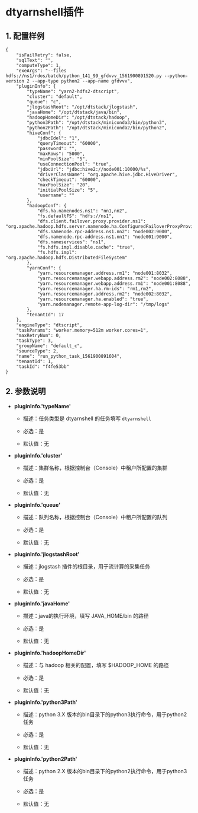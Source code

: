 # dtyarnshell插件

## 1. 配置样例

```
{
    "isFailRetry": false,
    "sqlText": "",
    "computeType": 1,
    "exeArgs": "--files hdfs://ns1/rdos/batch/python_141_99_gfdvvv_1561900891520.py --python-version 2 --app-type python2 --app-name gfdvvv",
    "pluginInfo": {
        "typeName": "yarn2-hdfs2-dtscript",
        "cluster": "default",
        "queue": "c",
        "jlogstashRoot": "/opt/dtstack/jlogstash",
        "javaHome": "/opt/dtstack/java/bin",
        "hadoopHomeDir": "/opt/dtstack/hadoop",
        "python3Path": "/opt/dtstack/miniconda3/bin/python3",
        "python2Path": "/opt/dtstack/miniconda2/bin/python2",
        "hiveConf": {
            "jdbcIdel": "1",
            "queryTimeout": "60000",
            "password": "",
            "maxRows": "5000",
            "minPoolSize": "5",
            "useConnectionPool": "true",
            "jdbcUrl": "jdbc:hive2://node001:10000/%s",
            "driverClassName": "org.apache.hive.jdbc.HiveDriver",
            "checkTimeout": "60000",
            "maxPoolSize": "20",
            "initialPoolSize": "5",
            "username": ""
        },
        "hadoopConf": {
            "dfs.ha.namenodes.ns1": "nn1,nn2",
            "fs.defaultFS": "hdfs://ns1",
            "dfs.client.failover.proxy.provider.ns1": "org.apache.hadoop.hdfs.server.namenode.ha.ConfiguredFailoverProxyProvider",
            "dfs.namenode.rpc-address.ns1.nn2": "node002:9000",
            "dfs.namenode.rpc-address.ns1.nn1": "node001:9000",
            "dfs.nameservices": "ns1",
            "fs.hdfs.impl.disable.cache": "true",
            "fs.hdfs.impl": "org.apache.hadoop.hdfs.DistributedFileSystem"
        },
        "yarnConf": {
            "yarn.resourcemanager.address.rm1": "node001:8032",
            "yarn.resourcemanager.webapp.address.rm2": "node002:8088",
            "yarn.resourcemanager.webapp.address.rm1": "node001:8088",
            "yarn.resourcemanager.ha.rm-ids": "rm1,rm2",
            "yarn.resourcemanager.address.rm2": "node002:8032",
            "yarn.resourcemanager.ha.enabled": "true",
            "yarn.nodemanager.remote-app-log-dir": "/tmp/logs"
        },
        "tenantId": 17
    },
    "engineType": "dtscript",
    "taskParams": "worker.memory=512m worker.cores=1",
    "maxRetryNum": 0,
    "taskType": 3,
    "groupName": "default_c",
    "sourceType": 2,
    "name": "run_python_task_1561900891604",
    "tenantId": 1,
    "taskId": "f4fe53bb" 
}
```

## 2. 参数说明

* **pluginInfo.'typeName'**

 	* 描述：任务类型是 dtyarnshell 的任务填写 `dtyarnshell`
 		
	* 必选：是 <br />

	* 默认值：无 <br />

* **pluginInfo.'cluster'**

 	* 描述：集群名称，根据控制台（Console）中租户所配置的集群
 		
	* 必选：是 <br />

	* 默认值：无 <br />

* **pluginInfo.'queue'**

 	* 描述：队列名称，根据控制台（Console）中租户所配置的队列
 		
	* 必选：是 <br />

	* 默认值：无 <br />

* **pluginInfo.'jlogstashRoot'**

 	* 描述：jlogstash 插件的根目录，用于流计算的采集任务
 		
	* 必选：是 <br />

	* 默认值：无 <br />	
	
* **pluginInfo.'javaHome'**

 	* 描述：java的执行环境，填写 JAVA_HOME/bin 的路径
 		
	* 必选：是 <br />

	* 默认值：无 <br />	
	
* **pluginInfo.'hadoopHomeDir'**

 	* 描述：与 hadoop 相关的配置，填写 $HADOOP_HOME 的路径
 		
	* 必选：是 <br />

	* 默认值：无 <br />	
	
* **pluginInfo.'python3Path'**

 	* 描述：python 3.X 版本的bin目录下的python3执行命令，用于python2任务
 		
	* 必选：是 <br />

	* 默认值：无 <br />
	
* **pluginInfo.'python2Path'**

 	* 描述：python 2.X 版本的bin目录下的python2执行命令，用于python3任务
 		
	* 必选：是 <br />

	* 默认值：无 <br />	